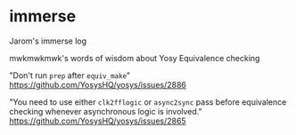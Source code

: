 # immerse

Jarom's immerse log

mwkmwkmwk's words of wisdom about Yosy Equivalence checking

"Don't run `prep` after `equiv_make`" https://github.com/YosysHQ/yosys/issues/2886

"You need to use either `clk2fflogic` or `async2sync` pass before equivalence checking whenever asynchronous logic is involved." https://github.com/YosysHQ/yosys/issues/2865


